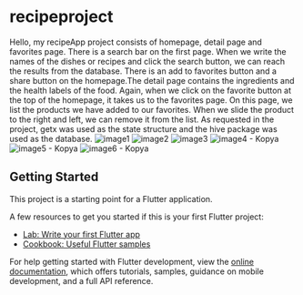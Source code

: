 # recipeproject

Hello, my recipeApp project consists of homepage, detail page and favorites page. There is a search bar on the first page. When we write the names of the dishes or recipes and click the search button, we can reach the results from the database. There is an add to favorites button and a share button on the homepage.The detail page contains the ingredients and the health labels of the food. Again, when we click on the favorite button at the top of the homepage, it takes us to the favorites page. On this page, we list the products we have added to our favorites. When we slide the product to the right and left, we can remove it from the list. As requested in the project, getx was used as the state structure and the hive package was used as the database.
![image1](https://user-images.githubusercontent.com/116001386/229489023-8f43c838-bdc9-4e06-9bed-4a9cba9ba12c.jpg)
![image2](https://user-images.githubusercontent.com/116001386/229489030-c8ad8587-7d60-43c7-86de-7f42ceaad381.jpg)
![image3](https://user-images.githubusercontent.com/116001386/229489038-de316f5e-de01-4e57-af79-967027cfef4a.jpg)
![image4 - Kopya](https://user-images.githubusercontent.com/116001386/229489060-680f690f-d918-46c3-b886-2c290dfc5cf0.jpg)
![image5 - Kopya](https://user-images.githubusercontent.com/116001386/229489066-8a48f424-aaeb-4390-9769-c506c4d48246.jpg)
![image6 - Kopya](https://user-images.githubusercontent.com/116001386/229489076-a80501b3-26be-4783-bd5c-cd38bbd228d0.jpg)






## Getting Started

This project is a starting point for a Flutter application.

A few resources to get you started if this is your first Flutter project:

- [Lab: Write your first Flutter app](https://docs.flutter.dev/get-started/codelab)
- [Cookbook: Useful Flutter samples](https://docs.flutter.dev/cookbook)

For help getting started with Flutter development, view the
[online documentation](https://docs.flutter.dev/), which offers tutorials,
samples, guidance on mobile development, and a full API reference.
